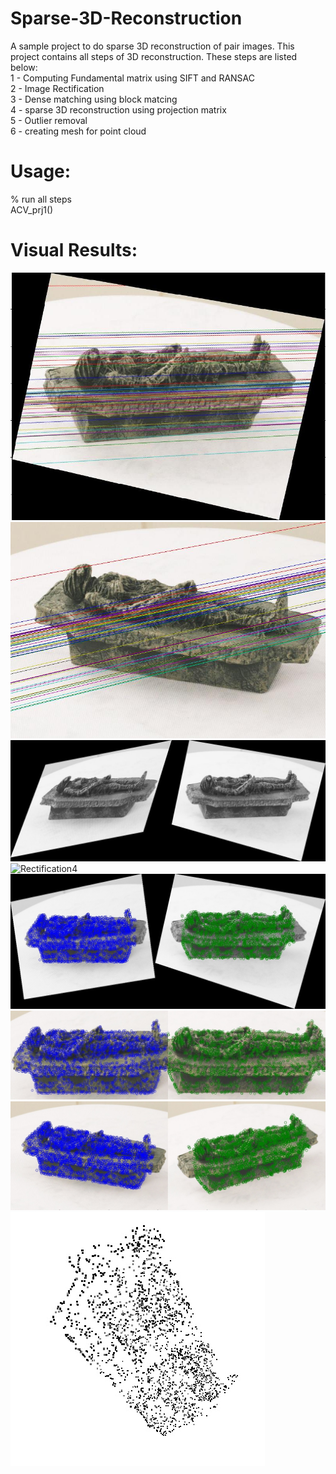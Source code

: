 # Sparse-3D-Reconstruction
A sample project to do sparse 3D reconstruction of pair images. 
This project contains all steps of 3D reconstruction. These steps are listed below:<br/>
1 - Computing Fundamental matrix using SIFT and RANSAC<br/>
2 - Image Rectification<br/>
3 - Dense matching using block matcing<br/>
4 - sparse 3D reconstruction using projection matrix<br/>
5 - Outlier removal<br/>
6 - creating mesh for point cloud<br/>

# Usage:
% run all steps<br/>
ACV_prj1()

# Visual Results:
![Rectification1](Rec2.jpg)
![Rectification2](I2.jpg)
![Rectification3](Rec.jpg)
![Rectification4](RollRec.jpg)
![Dense1](Dense1.jpg)
![Dense2](Dense2.jpg)
![Dense3](Dense3.jpg)
![Sparse reconstruction](sparse_result.jpg)

